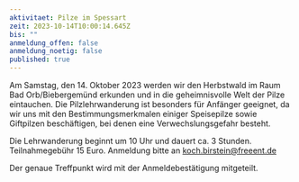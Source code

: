 ```yaml
---
aktivitaet: Pilze im Spessart
zeit: 2023-10-14T10:00:14.645Z
bis: ""
anmeldung_offen: false
anmeldung_noetig: false
published: true
---
```

Am Samstag, den 14. Oktober 2023 werden wir den Herbstwald im Raum Bad Orb/Biebergemünd erkunden und in die geheimnisvolle Welt der Pilze eintauchen. Die Pilzlehrwanderung ist besonders für Anfänger geeignet, da wir uns mit den Bestimmungsmerkmalen einiger Speisepilze sowie Giftpilzen beschäftigen, bei denen eine Verwechslungsgefahr besteht.

Die Lehrwanderung beginnt um 10 Uhr und dauert ca. 3 Stunden. Teilnahmegebühr 15 Euro.
Anmeldung bitte an [koch.birstein@freeent.de](koch.birstein@freeent.de)

Der genaue Treffpunkt wird mit der Anmeldebestätigung mitgeteilt.